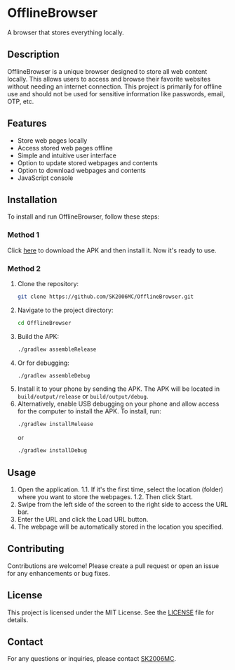 # OfflineBrowser

A browser that stores everything locally.

## Description

OfflineBrowser is a unique browser designed to store all web content locally. This allows users to access and browse their favorite websites without needing an internet connection. This project is primarily for offline use and should not be used for sensitive information like passwords, email, OTP, etc.

## Features

- Store web pages locally
- Access stored web pages offline
- Simple and intuitive user interface
- Option to update stored webpages and contents
- Option to download webpages and contents
- JavaScript console

## Installation

To install and run OfflineBrowser, follow these steps:

### Method 1
Click [here](https://github.com/SK2006MC/OfflineBrowser/releases) to download the APK and then install it. Now it's ready to use.

### Method 2
1. Clone the repository:
   ```sh
   git clone https://github.com/SK2006MC/OfflineBrowser.git
   ```
2. Navigate to the project directory:
   ```sh
   cd OfflineBrowser
   ```
3. Build the APK:
   ```sh
   ./gradlew assembleRelease
   ```
4. Or for debugging:
   ```sh
   ./gradlew assembleDebug
   ```
5. Install it to your phone by sending the APK. The APK will be located in `build/output/release` or `build/output/debug`.
6. Alternatively, enable USB debugging on your phone and allow access for the computer to install the APK. To install, run:
   ```sh
   ./gradlew installRelease
   ```
   or
   ```sh
   ./gradlew installDebug
   ```

## Usage

1. Open the application.
   1.1. If it's the first time, select the location (folder) where you want to store the webpages.
   1.2. Then click Start.
2. Swipe from the left side of the screen to the right side to access the URL bar.
3. Enter the URL and click the Load URL button.
4. The webpage will be automatically stored in the location you specified.

## Contributing

Contributions are welcome! Please create a pull request or open an issue for any enhancements or bug fixes.

## License

This project is licensed under the MIT License. See the [LICENSE](LICENSE) file for details.

## Contact

For any questions or inquiries, please contact [SK2006MC](https://github.com/SK2006MC).
